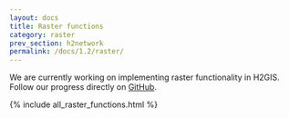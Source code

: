 ```yaml
---
layout: docs
title: Raster functions
category: raster
prev_section: h2network
permalink: /docs/1.2/raster/
---
```


We are currently working on implementing raster functionality in H2GIS.
Follow our progress directly on [GitHub][gh].

{% include all_raster_functions.html %}

[gh]: https://github.com/orbisgis/h2gis
